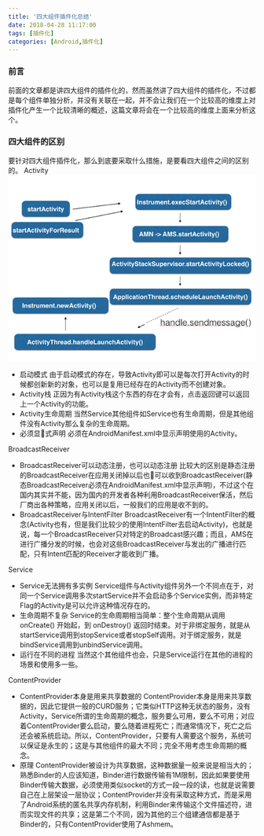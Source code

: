```yaml
---
title: '四大组件插件化总结'
date: 2018-04-28 11:17:00
tags: [插件化]
categories: [Android,插件化]
---
```


### 前言
前面的文章都是讲四大组件的插件化的，然而虽然讲了四大组件的插件化，不过都是每个组件单独分析，并没有关联在一起，并不会让我们在一个比较高的维度上对插件化产生一个比较清晰的概述，这篇文章将会在一个比较高的维度上面来分析这个。

### 四大组件的区别
要针对四大组件插件化，那么到底要采取什么措施，是要看四大组件之间的区别的。
Activity
![activity_start](/images/activity_start_progress.png)
- 启动模式
由于启动模式的存在，导致Activity即可以是每次打开Activity的时候都创新新的对象，也可以是复用已经存在的Activity而不创建对象。
- Activity栈
正因为有Activity栈这个东西的存在才会有，点击返回键可以返回上一个Activity的功能。
- Activity生命周期
当然Service其他组件如Service也有生命周期，但是其他组件没有Activity那么复杂的生命周期。
- 必须显式声明
必须在AndroidManifest.xml中显示声明使用的Activity。

<!-- more -->

BroadcastReceiver
- BroadcastReceiver可以动态注册，也可以动态注册
比较大的区别是静态注册的BroadcastReceiver在应用关闭掉以后也可以收到BroadcastReceiver(静态BroadcastReceiver必须在AndroidManifest.xml中显示声明)，不过这个在国内其实并不能，因为国内的开发者各种利用BroadcastReceiver保活，然后厂商出各种策略，应用关闭以后，一般我们的应用是收不到的。
- BroadcastReceiver与IntentFilter
BroadcastReceiver有一个IntentFilter的概念(Activity也有，但是我们比较少的使用IntentFilter去启动Activity)，也就是说，每一个BroadcastReceiver只对特定的Broadcast感兴趣；而且，AMS在进行广播分发的时候，也会对这些BroadcastReceiver与发出的广播进行匹配，只有Intent匹配的Receiver才能收到广播。

Service
- Service无法拥有多实例
Service组件与Activity组件另外一个不同点在于，对同一个Service调用多次startService并不会启动多个Service实例，而非特定Flag的Activity是可以允许这种情况存在的。
- 生命周期不复杂
Service的生命周期相当简单：整个生命周期从调用 onCreate() 开始起，到 onDestroy() 返回时结束。对于非绑定服务，就是从startService调用到stopService或者stopSelf调用。对于绑定服务，就是bindService调用到unbindService调用。
- 运行在不同的进程
当然这个其他组件也会，只是Service运行在其他的进程的场景和使用多一些。

ContentProvider
- ContentProvider本身是用来共享数据的
ContentProvider本身是用来共享数据的，因此它提供一般的CURD服务；它类似HTTP这种无状态的服务，没有Activity，Service所谓的生命周期的概念，服务要么可用，要么不可用；对应着ContentProvider要么启动，要么随着进程死亡；而通常情况下，死亡之后还会被系统启动。所以，ContentProvider，只要有人需要这个服务，系统可以保证是永生的；这是与其他组件的最大不同；完全不用考虑生命周期的概念。
- 原理
ContentProvider被设计为共享数据，这种数据量一般来说是相当大的；熟悉Binder的人应该知道，Binder进行数据传输有1M限制，因此如果要使用Binder传输大数据，必须使用类似socket的方式一段一段的读，也就是说需要自己在上层架设一层协议；ContentProvider并没有采取这种方式，而是采用了Android系统的匿名共享内存机制，利用Binder来传输这个文件描述符，进而实现文件的共享；这是第二个不同，因为其他的三个组建通信都是基于Binder的，只有ContentProvider使用了Ashmem。
